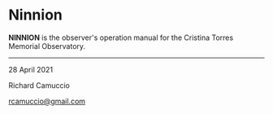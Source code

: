 # Ninnion

**NINNION** is the observer's operation manual for the Cristina Torres Memorial Observatory.

---

28 April 2021

Richard Camuccio

rcamuccio@gmail.com